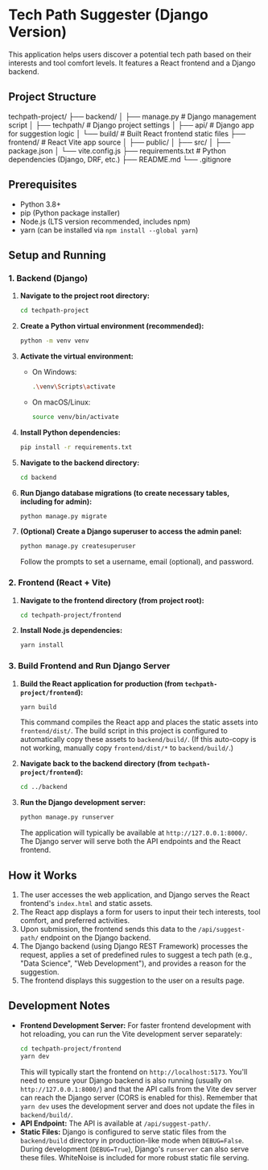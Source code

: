 # Tech Path Suggester (Django Version)

This application helps users discover a potential tech path based on their interests and tool comfort levels. It features a React frontend and a Django backend.

## Project Structure

techpath-project/
├── backend/
│   ├── manage.py          # Django management script
│   ├── techpath/          # Django project settings
│   ├── api/               # Django app for suggestion logic
│   └── build/             # Built React frontend static files
├── frontend/              # React Vite app source
│   ├── public/
│   ├── src/
│   ├── package.json
│   └── vite.config.js
├── requirements.txt       # Python dependencies (Django, DRF, etc.)
├── README.md
└── .gitignore

## Prerequisites

*   Python 3.8+
*   pip (Python package installer)
*   Node.js (LTS version recommended, includes npm)
*   yarn (can be installed via `npm install --global yarn`)

## Setup and Running

### 1. Backend (Django)

1.  **Navigate to the project root directory:**
    ```bash
    cd techpath-project
    ```

2.  **Create a Python virtual environment (recommended):**
    ```bash
    python -m venv venv
    ```

3.  **Activate the virtual environment:**
    *   On Windows:
        ```bash
        .\venv\Scripts\activate
        ```
    *   On macOS/Linux:
        ```bash
        source venv/bin/activate
        ```

4.  **Install Python dependencies:**
    ```bash
    pip install -r requirements.txt
    ```

5.  **Navigate to the backend directory:**
    ```bash
    cd backend
    ```

6.  **Run Django database migrations (to create necessary tables, including for admin):**
    ```bash
    python manage.py migrate
    ```

7.  **(Optional) Create a Django superuser to access the admin panel:**
    ```bash
    python manage.py createsuperuser
    ```
    Follow the prompts to set a username, email (optional), and password.

### 2. Frontend (React + Vite)

1.  **Navigate to the frontend directory (from project root):**
    ```bash
    cd techpath-project/frontend
    ```

2.  **Install Node.js dependencies:**
    ```bash
    yarn install
    ```

### 3. Build Frontend and Run Django Server

1.  **Build the React application for production (from `techpath-project/frontend`):**
    ```bash
    yarn build
    ```
    This command compiles the React app and places the static assets into `frontend/dist/`. The build script in this project is configured to automatically copy these assets to `backend/build/`. (If this auto-copy is not working, manually copy `frontend/dist/*` to `backend/build/`.)

2.  **Navigate back to the backend directory (from `techpath-project/frontend`):**
    ```bash
    cd ../backend
    ```

3.  **Run the Django development server:**
    ```bash
    python manage.py runserver
    ```
    The application will typically be available at `http://127.0.0.1:8000/`. The Django server will serve both the API endpoints and the React frontend.

## How it Works

1.  The user accesses the web application, and Django serves the React frontend's `index.html` and static assets.
2.  The React app displays a form for users to input their tech interests, tool comfort, and preferred activities.
3.  Upon submission, the frontend sends this data to the `/api/suggest-path/` endpoint on the Django backend.
4.  The Django backend (using Django REST Framework) processes the request, applies a set of predefined rules to suggest a tech path (e.g., "Data Science", "Web Development"), and provides a reason for the suggestion.
5.  The frontend displays this suggestion to the user on a results page.

## Development Notes

*   **Frontend Development Server:** For faster frontend development with hot reloading, you can run the Vite development server separately:
    ```bash
    cd techpath-project/frontend
    yarn dev
    ```
    This will typically start the frontend on `http://localhost:5173`. You'll need to ensure your Django backend is also running (usually on `http://127.0.0.1:8000/`) and that the API calls from the Vite dev server can reach the Django server (CORS is enabled for this). Remember that `yarn dev` uses the development server and does not update the files in `backend/build/`.
*   **API Endpoint:** The API is available at `/api/suggest-path/`.
*   **Static Files:** Django is configured to serve static files from the `backend/build` directory in production-like mode when `DEBUG=False`. During development (`DEBUG=True`), Django's `runserver` can also serve these files. WhiteNoise is included for more robust static file serving.
